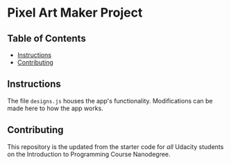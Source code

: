 # Pixel Art Maker Project

## Table of Contents

* [Instructions](#instructions)
* [Contributing](#contributing)

## Instructions

The file `designs.js` houses the app's functionality. Modifications can be made here to how the app works.


## Contributing

This repository is the updated from the starter code for _all_ Udacity students on the Introduction to Programming Course Nanodegree. 